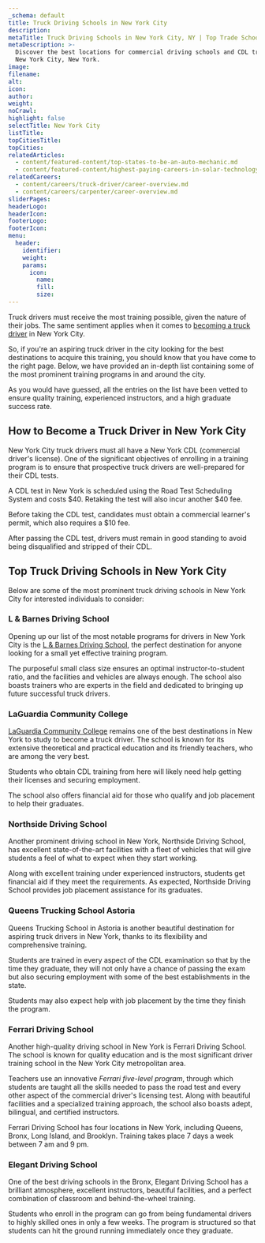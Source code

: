 ```yaml
---
_schema: default
title: Truck Driving Schools in New York City
description:
metaTitle: Truck Driving Schools in New York City, NY | Top Trade Schools
metaDescription: >-
  Discover the best locations for commercial driving schools and CDL training in
  New York City, New York.
image:
filename:
alt:
icon:
author:
weight:
noCrawl:
highlight: false
selectTitle: New York City
listTitle:
topCitiesTitle:
topCities:
relatedArticles:
  - content/featured-content/top-states-to-be-an-auto-mechanic.md
  - content/featured-content/highest-paying-careers-in-solar-technology.md
relatedCareers:
  - content/careers/truck-driver/career-overview.md
  - content/careers/carpenter/career-overview.md
sliderPages:
headerLogo:
headerIcon:
footerLogo:
footerIcon:
menu:
  header:
    identifier:
    weight:
    params:
      icon:
        name:
        fill:
        size:
---
```

Truck drivers must receive the most training possible, given the nature of their jobs. The same sentiment applies when it comes to [becoming a truck driver](https://toptradeschools.com/careers/truck-driver/career-overview/) in New York City.

So, if you're an aspiring truck driver in the city looking for the best destinations to acquire this training, you should know that you have come to the right page. Below, we have provided an in-depth list containing some of the most prominent training programs in and around the city.

As you would have guessed, all the entries on the list have been vetted to ensure quality training, experienced instructors, and a high graduate success rate.

## **How to Become a Truck Driver in New York City**

New York City truck drivers must all have a New York CDL (commercial driver's license). One of the significant objectives of enrolling in a training program is to ensure that prospective truck drivers are well-prepared for their CDL tests.

A CDL test in New York is scheduled using the Road Test Scheduling System and costs $40. Retaking the test will also incur another $40 fee.

Before taking the CDL test, candidates must obtain a commercial learner's permit, which also requires a $10 fee.

After passing the CDL test, drivers must remain in good standing to avoid being disqualified and stripped of their CDL.

## **Top Truck Driving Schools in New York City**

Below are some of the most prominent truck driving schools in New York City for interested individuals to consider:

### **L & Barnes Driving School**

Opening up our list of the most notable programs for drivers in New York City is the [L & Barnes Driving School](https://www.truckingtruth.com/schools/l-barnes-driving-school/), the perfect destination for anyone looking for a small yet effective training program.

The purposeful small class size ensures an optimal instructor-to-student ratio, and the facilities and vehicles are always enough. The school also boasts trainers who are experts in the field and dedicated to bringing up future successful truck drivers.

### LaGuardia Community College

[LaGuardia Community College](https://www.laguardia.edu/) remains one of the best destinations in New York to study to become a truck driver. The school is known for its extensive theoretical and practical education and its friendly teachers, who are among the very best.

Students who obtain CDL training from here will likely need help getting their licenses and securing employment.

The school also offers financial aid for those who qualify and job placement to help their graduates.

### Northside Driving School

Another prominent driving school in New York, Northside Driving School, has excellent state-of-the-art facilities with a fleet of vehicles that will give students a feel of what to expect when they start working.

Along with excellent training under experienced instructors, students get financial aid if they meet the requirements. As expected, Northside Driving School provides job placement assistance for its graduates.

### Queens Trucking School Astoria

Queens Trucking School in Astoria is another beautiful destination for aspiring truck drivers in New York, thanks to its flexibility and comprehensive training.

Students are trained in every aspect of the CDL examination so that by the time they graduate, they will not only have a chance of passing the exam but also securing employment with some of the best establishments in the state.

Students may also expect help with job placement by the time they finish the program.

### Ferrari Driving School

Another high-quality driving school in New York is Ferrari Driving School. The school is known for quality education and is the most significant driver training school in the New York City metropolitan area.

Teachers use an innovative *Ferrari five-level program*, through which students are taught all the skills needed to pass the road test and every other aspect of the commercial driver's licensing test. Along with beautiful facilities and a specialized training approach, the school also boasts adept, bilingual, and certified instructors.

Ferrari Driving School has four locations in New York, including Queens, Bronx, Long Island, and Brooklyn. Training takes place 7 days a week between 7 am and 9 pm.

### Elegant Driving School

One of the best driving schools in the Bronx, Elegant Driving School has a brilliant atmosphere, excellent instructors, beautiful facilities, and a perfect combination of classroom and behind-the-wheel training.

Students who enroll in the program can go from being fundamental drivers to highly skilled ones in only a few weeks. The program is structured so that students can hit the ground running immediately once they graduate.